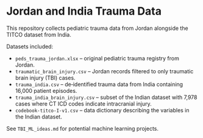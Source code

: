 # Jordan and India Trauma Data

This repository collects pediatric trauma data from Jordan alongside the TITCO dataset from India.

Datasets included:

- `peds_trauma_jordan.xlsx` – original pediatric trauma registry from Jordan.
- `traumatic_brain_injury.csv` – Jordan records filtered to only traumatic brain injury (TBI) cases.
- `trauma_india.csv` – de‑identified trauma data from India containing 16,000 patient episodes.
- `trauma_india_brain_injury.csv` – subset of the Indian dataset with 7,978 cases where CT ICD codes indicate intracranial injury.
- `codebook-titco-I-v1.csv` – data dictionary describing the variables in the Indian dataset.

See `TBI_ML_ideas.md` for potential machine learning projects.
